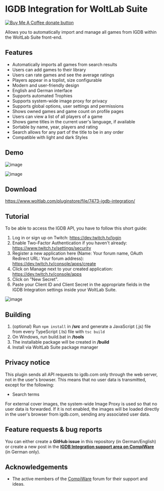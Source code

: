 # IGDB Integration for WoltLab Suite

<a href="https://www.buymeacoffee.com/Berny23" title="Donate to this project using Buy Me A Coffee"><img src="https://img.shields.io/badge/buy%20me%20a%20coffee-donate-yellow.svg" alt="Buy Me A Coffee donate button" /></a>

Allows you to automatically import and manage all games from IGDB within the WoltLab Suite front-end.

## Features

- Automatically imports all games from search results
- Users can add games to their library
- Users can rate games and see the average ratings
- Players appear in a toplist, size configurable
- Modern and user-friendly design
- English and German interface
- Supports automated Trophies
- Supports system-wide image proxy for privacy
- Supports global options, user settings and permissions
- Shows owned games and game count on profile pages
- Users can view a list of all players of a game
- Shows game titles in the current user's language, if available
- Sortable by name, year, players and rating
- Search allows for any part of the title to be in any order
- Compatible with light and dark Styles

## Demo

![image](https://github.com/Berny23/woltlab-igdb-integration/assets/36038743/27ef300c-e1f9-43b3-b68d-66218108ca13)

![image](https://github.com/Berny23/woltlab-igdb-integration/assets/36038743/12dc4c11-fe9c-4763-a194-5d75e07dbfe4)

## Download

https://www.woltlab.com/pluginstore/file/7473-igdb-integration/

## Tutorial

To be able to access the IGDB API, you have to follow this short guide:
1. Log in or sign up on Twitch: https://dev.twitch.tv/login
2. Enable Two-Factor Authentication if you haven't already: https://www.twitch.tv/settings/security
3. Register a new application here (Name: Your forum name, OAuth Redirect URL: Your forum address): https://dev.twitch.tv/console/apps/create
4. Click on Manage next to your created application: https://dev.twitch.tv/console/apps
5. Click on "New Secret".
6. Paste your Client ID and Client Secret in the appropriate fields in the IGDB Integration settings inside your WoltLab Suite.

![image](https://github.com/Berny23/woltlab-igdb-integration/assets/36038743/d3a4b332-2d63-4117-a2be-3b743f381406)

## Building

1. (optional) Run ``npm install`` in **/src** and generate a JavaScript (.js) file from every TypeScript (.ts) file with ``tsc build``
2. On Windows, run build.bat in **/tools**
3. The installable package will be created in **/build**
4. Install via WoltLab Suite package manager

## Privacy notice

This plugin sends all API requests to igdb.com only through the web server, not in the user's browser. This means that no user data is transmitted, except for the following:

- Search terms

For external cover images, the system-wide Image Proxy is used so that no user data is forwarded. If it is not enabled, the images will be loaded directly in the user's browser from igdb.com, sending any associated user data.

## Feature requests & bug reports

You can either create a **GitHub issue** in this repository (in German/English) or create a new post in the **[IGDB Integration support area on CompiWare](https://www.compiware-forum.de/forum/board/232-igdb-integration-f%C3%BCr-woltlab-suite/)** (in German only).

## Acknowledgements

- The active members of the [CompiWare](https://www.compiware-forum.de/) forum for their support and ideas.
